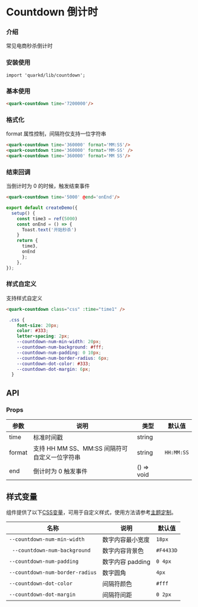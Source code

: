 # Countdown 倒计时

### 介绍

常见电商秒杀倒计时

### 安装使用
```tsx
import 'quarkd/lib/countdown';
```

### 基本使用

```html
<quark-countdown time='7200000'/>
```

### 格式化 
format 属性控制，间隔符仅支持一位字符串

```html
<quark-countdown time='360000' format='MM:SS'/>
<quark-countdown time='360000' format='MM-SS' />
<quark-countdown time='360000' format='MM SS'/>
```

### 结束回调
当倒计时为 0 的时候，触发结束事件
```html
<quark-countdown time='5000' @end='onEnd'/>
```

```js
export default createDemo({
  setup() {
    const time3 = ref(5000)
    const onEnd = () => {
      Toast.text('开始秒杀')
    }
    return {
      time3,
      onEnd
      };
    },
});
```

### 样式自定义
支持样式自定义

```html
<quark-countdown class="css" :time="time1" />
```
```css
 .css {
    font-size: 20px;
    color: #333;
    letter-spacing: 2px;
    --countdown-num-min-width: 20px;
    --countdown-num-background: #fff;
    --countdown-num-padding: 0 10px;
    --countdown-num-border-radius: 6px;
    --countdown-dot-color: #333;
    --countdown-dot-margin: 6px;
  }
```
## API

### Props

| 参数         | 说明                             | 类型   | 默认值           |
|--------------|----------------------------------|--------|------------------|
| time         | 标准时间戳 | string |
| format         | 支持 HH MM SS、MM:SS 间隔符可自定义一位字符串   | string | `HH:MM:SS`  |
|end | 倒计时为 0 触发事件 | () => void | 

## 样式变量

组件提供了以下[CSS变量](https://developer.mozilla.org/zh-CN/docs/Web/CSS/Using_CSS_custom_properties)，可用于自定义样式，使用方法请参考[主题定制](#/zh-CN/guide/theme)。

| 名称                     | 说明                                  | 默认值          |
| ------------------------ | ----------------------------------- | --------------- |
| `--countdown-num-min-width`       | 数字内容最小宽度                       |    `18px` |
| ` --countdown-num-background`       | 数字内容背景色                    |    `#F4433D`| 
| `--countdown-num-padding`    | 数字内容 padding                        |       `0 4px`| 
| `--countdown-num-border-radius`        | 数字圆角                          | `4px`      | 
| `--countdown-dot-color` | 间隔符颜色                        | `#fff`  |
| `--countdown-dot-margin` | 间隔符间距                        | `0 2px`  |

